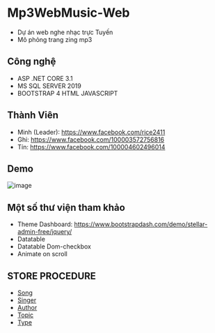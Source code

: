 # Mp3WebMusic-Web
- Dự án web nghe nhạc trực Tuyến
- Mô phỏng trang zing mp3
## Công nghệ
- ASP .NET CORE 3.1
- MS SQL SERVER 2019
- BOOTSTRAP 4 HTML JAVASCRIPT
## Thành Viên
- Minh (Leader): https://www.facebook.com/rice2411
- Ghi: https://www.facebook.com/100003572756816
- Tín: https://www.facebook.com/100004602496014
## Demo
![image](https://user-images.githubusercontent.com/59955479/90212848-892c7a00-de1e-11ea-83f6-42ee80535089.png)
## Một số thư viện tham khảo
- Theme Dashboard: https://www.bootstrapdash.com/demo/stellar-admin-free/jquery/
- Datatable
- Datatable Dom-checkbox
- Animate on scroll
## STORE PROCEDURE
- <a href ="" >Song</a>
- <a href ="" >Singer</a>
- <a href ="" >Author</a>
- <a href ="" >Topic</a>
- <a href ="" >Type</a>
